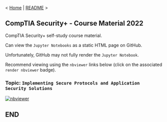 < [Home](https://github.com/SeanOhAileasa) | [README](https://github.com/SeanOhAileasa/syp-implementing-secure-protocols-and-application-security-solutions/blob/main/README.md) >

## CompTIA Security+ - Course Material 2022

CompTIA Security+ self-study course material.

Can view the ``Jupyter Notebooks`` as a static HTML page on GitHub.

Unfortunately, GitHub may not fully render the ``Jupyter Notebook``.

Recommend viewing using the ``nbviewer`` links below (click on the associated ``render nbviewer`` badge).

### Topic: ``Implementing Secure Protocols and Application Security Solutions``

[![nbviewer](https://raw.githubusercontent.com/jupyter/design/master/logos/Badges/nbviewer_badge.svg)](https://nbviewer.jupyter.org/github/SeanOhAileasa/syp-implementing-secure-protocols-and-application-security-solutions/blob/main/syp-implementing-secure-protocols-and-application-security-solutions.ipynb)

## END